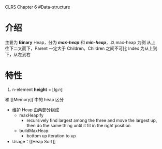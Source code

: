 CLRS Chapter 6
#Data-structure

# 介绍
主要为 **Binary** Heap，分为 ***max-heap*** 和 ***min-heap***，以 max-heap 为例
从上往下二叉而下，Parent 一定大于 Children，Children 之间不可比
Index 为从上到下，从左到右

# 特性
1. n-element **height** = $\lfloor{\lg n}\rfloor$

和 [[Memory]] 中的 heap 区分
- 维护 Heap 由两部分组成
	 - maxHeapify
		 - recursively find largest among the three and move the largest up, then do the same thing until it fit in the right position
	 - buildMaxHeap
		- bottom up iteration to up
- Usage：[[Heap Sort]]
